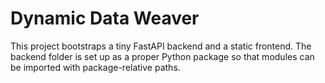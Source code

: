 # Dynamic Data Weaver

This project bootstraps a tiny FastAPI backend and a static frontend. The backend folder is set up as a proper Python package so that modules can be imported with package-relative paths.

